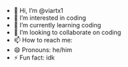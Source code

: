 - 👋 Hi, I’m @viartx1
- 👀 I’m interested in coding
- 🌱 I’m currently learning coding
- 💞️ I’m looking to collaborate on coding
- 📫 How to reach me:
- 😄 Pronouns: he/him
- ⚡ Fun fact: idk

<!---
viartx1/viartx1 is a ✨ special ✨ repository because its `README.md` (this file) appears on your GitHub profile.
You can click the Preview link to take a look at your changes.
--->
